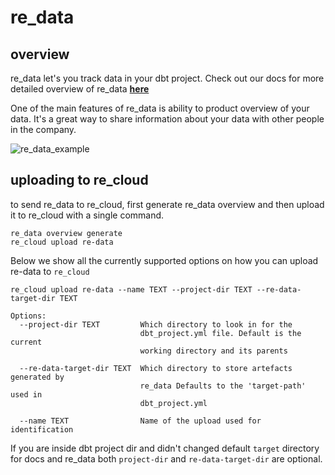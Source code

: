 
# re_data

## overview

re_data let's you track data in your dbt project. Check out our docs for more detailed overview of re_data **[here](/docs/re_data/introduction/whatis_data)**

One of the main features of re_data is ability to product overview of your data. It's a great way to share information about your data with other people in the company.


![re_data_example](/re_cloud/integrations/re_data.png)

## uploading to re_cloud

to send re_data to re_cloud, first generate re_data overview and then upload it to re_cloud with a single command.


```
re_data overview generate
re_cloud upload re-data
```

Below we show all the currently supported options on how you can upload re-data to `re_cloud`

```
re_cloud upload re-data --name TEXT --project-dir TEXT --re-data-target-dir TEXT

Options:
  --project-dir TEXT         Which directory to look in for the
                             dbt_project.yml file. Default is the current
                             working directory and its parents

  --re-data-target-dir TEXT  Which directory to store artefacts generated by
                             re_data Defaults to the 'target-path' used in
                             dbt_project.yml

  --name TEXT                Name of the upload used for identification
```

If you are inside dbt project dir and didn't changed default `target` directory for docs and re_data both `project-dir` and `re-data-target-dir` are optional.

